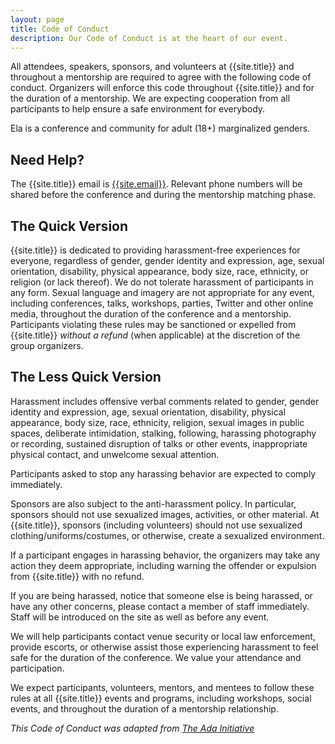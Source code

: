```yaml
---
layout: page
title: Code of Conduct
description: Our Code of Conduct is at the heart of our event.
---
```


All attendees, speakers, sponsors, and volunteers at {{site.title}} and throughout a mentorship are required to agree with the following code of conduct. Organizers will enforce this code throughout {{site.title}} and for the duration of a mentorship. We are expecting cooperation from all participants to help ensure a safe environment for everybody.

Ela is a conference and community for adult (18+) marginalized genders.

## Need Help?

The {{site.title}} email is [{{site.email}}](mailto:{{site.email}}). Relevant phone numbers will be shared before the conference and during the mentorship matching phase.

## The Quick Version

{{site.title}} is dedicated to providing harassment-free experiences for everyone, regardless of gender, gender identity and expression, age, sexual orientation, disability, physical appearance, body size, race, ethnicity, or religion (or lack thereof). We do not tolerate harassment of participants in any form. Sexual language and imagery are not appropriate for any event, including conferences, talks, workshops, parties, Twitter and other online media, throughout the duration of the conference and a mentorship. Participants violating these rules may be sanctioned or expelled from {{site.title}} *without a refund* (when applicable) at the discretion of the group organizers.

## The Less Quick Version

Harassment includes offensive verbal comments related to gender, gender identity and expression, age, sexual orientation, disability, physical appearance, body size, race, ethnicity, religion, sexual images in public spaces, deliberate intimidation, stalking, following, harassing photography or recording, sustained disruption of talks or other events, inappropriate physical contact, and unwelcome sexual attention.

Participants asked to stop any harassing behavior are expected to comply immediately.

Sponsors are also subject to the anti-harassment policy. In particular, sponsors should not use sexualized images, activities, or other material. At {{site.title}}, sponsors (including volunteers) should not use sexualized clothing/uniforms/costumes, or otherwise, create a sexualized environment.

If a participant engages in harassing behavior, the organizers may take any action they deem appropriate, including warning the offender or expulsion from {{site.title}} with no refund.

If you are being harassed, notice that someone else is being harassed, or have any other concerns, please contact a member of staff immediately. Staff will be introduced on the site as well as before any event.

We will help participants contact venue security or local law enforcement, provide escorts, or otherwise assist those experiencing harassment to feel safe for the duration of the conference. We value your attendance and participation.

We expect participants, volunteers, mentors, and mentees to follow these rules at all {{site.title}} events and programs, including workshops, social events, and throughout the duration of a mentorship relationship.

*This Code of Conduct was adapted from [The Ada Initiative](http://geekfeminism.wikia.com/wiki/Conference_anti-harassment/Policy)*
